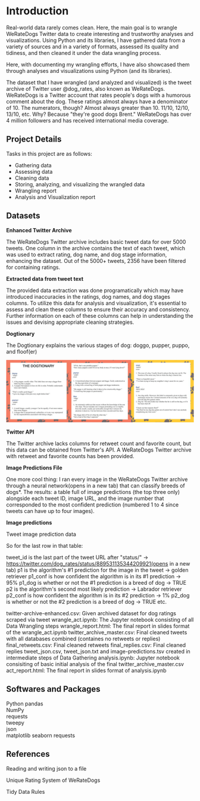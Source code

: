 # Introduction

Real-world data rarely comes clean. Here, the main goal is to wrangle WeRateDogs Twitter data to create interesting and trustworthy analyses
and visualizations. Using Python and its libraries, I have gathered data from a variety of sources and in a variety of formats, assessed its 
quality and tidiness, and then cleaned it under the data wrangling process.

Here, with documenting my wrangling efforts, I have also showcased them through analyses and visualizations using Python (and its libraries).

The dataset that I have wrangled (and analyzed and visualized) is the tweet archive of Twitter user @dog_rates, also known as WeRateDogs. 
WeRateDogs is a Twitter account that rates people's dogs with a humorous comment about the dog. These ratings almost always have a denominator 
of 10. The numerators, though? Almost always greater than 10. 11/10, 12/10, 13/10, etc. Why? Because "they're good dogs Brent." WeRateDogs has 
over 4 million followers and has received international media coverage.

## Project Details

Tasks in this project are as follows:  

* Gathering data  
* Assessing data  
* Cleaning data  
* Storing, analyzing, and visualizing the wrangled data  
* Wrangling report
* Analysis and Visualization report

## Datasets

**Enhanced Twitter Archive**

The WeRateDogs Twitter archive includes basic tweet data for over 5000 tweets. One column in the archive contains the text of each tweet, which was 
used to extract rating, dog name, and dog stage information, enhancing the dataset. Out of the 5000+ tweets, 2356 have been filtered for containing ratings.
 
**Extracted data from tweet text**

The provided data extraction was done programatically which may have introduced inaccuracies in the ratings, dog names, and dog stages columns. To utilize 
this data for analysis and visualization, it's essential to assess and clean these columns to ensure their accuracy and consistency. Further information on 
each of these columns can help in understanding the issues and devising appropriate cleaning strategies.
 
**Dogtionary**

The Dogtionary explains the various stages of dog: doggo, pupper, puppo, and floof(er)  

<img src="Dogtionary.png"/>

**Twitter API**

The Twitter archive lacks columns for retweet count and favorite count, but this data can be obtained from Twitter's API. A WeRateDogs Twitter archive with 
retweet and favorite counts has been provided.

**Image Predictions File**

One more cool thing: I ran every image in the WeRateDogs Twitter archive through a neural network(opens in a new tab) that can classify breeds of dogs*. The results: a table full of image predictions (the top three only) alongside each tweet ID, image URL, and the image number that corresponded to the most confident prediction (numbered 1 to 4 since tweets can have up to four images).
 
**Image predictions**

Tweet image prediction data

So for the last row in that table:

tweet_id is the last part of the tweet URL after "status/" → https://twitter.com/dog_rates/status/889531135344209921(opens in a new tab)
p1 is the algorithm's #1 prediction for the image in the tweet → golden retriever
p1_conf is how confident the algorithm is in its #1 prediction → 95%
p1_dog is whether or not the #1 prediction is a breed of dog → TRUE
p2 is the algorithm's second most likely prediction → Labrador retriever
p2_conf is how confident the algorithm is in its #2 prediction → 1%
p2_dog is whether or not the #2 prediction is a breed of dog → TRUE
etc.

  
twitter-archive-enhanced.csv: Given archived dataset for dog ratings scraped via tweet
wrangle_act.ipynb: The Jupyter notebook consisting of all Data Wrangling steps
wrangle_report.html: The final report in slides format of the wrangle_act.ipynb
twitter_archive_master.csv: Final cleaned tweets with all databases combined (containes no retweets or replies)
final_retweets.csv: Final cleaned retweets
final_replies.csv: Final cleaned replies
tweet_json.csv, tweet_json.txt and image-predictions.tsv created in intermediate steps of Data Gathering
analysis.ipynb: Jupyter notebook consisiting of basic initial analysis of the final twitter_archive_master.csv
act_report.html: The final report in slides format of analysis.ipynb

## Softwares and Packages

Python
pandas  
NumPy  
requests  
tweepy  
json  
matplotlib
seaborn
requests

## References
Reading and writing json to a file

Unique Rating System of WeRateDogs

Tidy Data Rules
